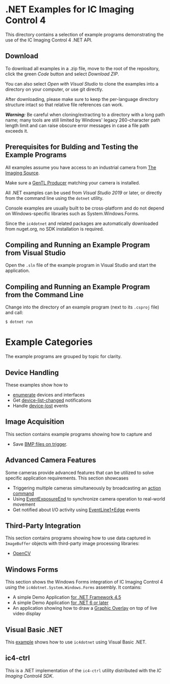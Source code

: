 # .NET Examples for IC Imaging Control 4

This directory contains a selection of example programs demonstrating the use of the IC Imaging Control 4 .NET API.

## Download

To download all examples in a .zip file, move to the root of the repository, click the green *Code* button and select *Download ZIP*.

You can also select *Open with Visual Studio* to clone the examples into a directory on your computer, or use git directly.

After downloading, please make sure to keep the per-language directory structure intact so that relative file references can work.

***Warning:*** Be careful when cloning/extracting to a directory with a long path name; many tools are still limited by Windows' legacy 260-character path length limit and can raise obscure error messages in case a file path exceeds it.

## Prerequisites for Bulding and Testing the Example Programs

All examples assume you have access to an industrial camera from [The Imaging Source](https://www.theimagingsource.com).

Make sure a [GenTL Producer](https://www.theimagingsource.com/en-us/support/download/) matching your camera is installed.

All .NET examples can be used from *Visual Studio 2019* or later, or directly from the command line using the `dotnet` utility.

Console examples are usually built to be cross-platform and do not depend on Windows-specific libraries such as System.Windows.Forms.

Since the `ic4dotnet` and related packages are automatically downloaded from nuget.org, no SDK installation is required.

## Compiling and Running an Example Program from Visual Studio

Open the `.sln` file of the example program in Visual Studio and start the application.

## Compiling and Running an Example Program from the Command Line

Change into the directory of an example program (next to its `.csproj` file) and call:

```
$ dotnet run
```

# Example Categories

The example programs are grouped by topic for clarity.

## Device Handling

These examples show how to
- [enumerate](/dotnet/device-handling/DeviceEnumeration) devices and interfaces
- Get [device-list-changed](/dotnet/device-handling/DeviceListChanged/) notifications
- Handle [device-lost](/dotnet/device-handling/DeviceLost) events

## Image Acquisition

This section contains example programs showing how to capture and

- Save [BMP files on trigger](/dotnet/image-acquisition/SaveBmpOnTrigger).

## Advanced Camera Features

Some cameras provide advanced features that can be utilized to solve specific application requirements. This section showcases
- Triggering multiple cameras simultaneously by broadcasting an [action command](/dotnet/advanced-camera-features/ActionCommandBroadcastTrigger)
- Using [EventExposureEnd](/dotnet/advanced-camera-features/EventExposureEnd) to synchronize camera operation to real-world movement
- Get notified about I/O activity using [EventLine1*Edge](/dotnet/advanced-camera-features/EventLine1Edge) events

## Third-Party Integration

This section contains programs showing how to use data captured in `ImageBuffer` objects with third-party image processing libraries:

- [OpenCV](/dotnet/thirdparty-integration/ImageBufferOpenCVLive)

## Windows Forms

This section shows the Windows Forms integration of IC Imaging Control 4 using the `ic4dotnet.System.Windows.Forms` assembly. It contains:

- A simple Demo Application [for .NET Framework 4.5](/dotnet/winforms/framework45)
- A simple Demo Application [for .NET 6 or later](/dotnet/winforms/DialogApp-net6)
- An application showing how to draw a [Graphic Overlay](/dotnet/winforms/GraphicOverlay) on top of live video display

## Visual Basic .NET

This [example](/dotnet/vb.net/VB%20First%20Steps) shows how to use `ic4dotnet` using Visual Basic .NET.

## ic4-ctrl

This is a .NET implementation of the `ic4-ctrl` utility distributed with the *IC Imaging Control4 SDK*.